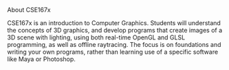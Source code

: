 
About CSE167x

CSE167x is an introduction to Computer Graphics. Students will understand the concepts of 3D graphics, and develop programs that create images of a 3D scene with lighting, using both real-time OpenGL and GLSL programming, as well as offline raytracing. The focus is on foundations and writing your own programs, rather than learning use of a specific software like Maya or Photoshop.  

